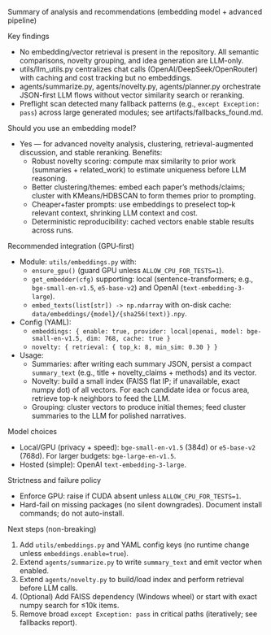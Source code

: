 Summary of analysis and recommendations (embedding model + advanced pipeline)

Key findings
- No embedding/vector retrieval is present in the repository. All semantic comparisons, novelty grouping, and idea generation are LLM-only.
- utils/llm_utils.py centralizes chat calls (OpenAI/DeepSeek/OpenRouter) with caching and cost tracking but no embeddings.
- agents/summarize.py, agents/novelty.py, agents/planner.py orchestrate JSON-first LLM flows without vector similarity search or reranking.
- Preflight scan detected many fallback patterns (e.g., `except Exception: pass`) across large generated modules; see artifacts/fallbacks_found.md.

Should you use an embedding model?
- Yes — for advanced novelty analysis, clustering, retrieval-augmented discussion, and stable reranking. Benefits:
  - Robust novelty scoring: compute max similarity to prior work (summaries + related_work) to estimate uniqueness before LLM reasoning.
  - Better clustering/themes: embed each paper’s methods/claims; cluster with KMeans/HDBSCAN to form themes prior to prompting.
  - Cheaper+faster prompts: use embeddings to preselect top‑k relevant context, shrinking LLM context and cost.
  - Deterministic reproducibility: cached vectors enable stable results across runs.

Recommended integration (GPU‑first)
- Module: `utils/embeddings.py` with:
  - `ensure_gpu()` (guard GPU unless `ALLOW_CPU_FOR_TESTS=1`).
  - `get_embedder(cfg)` supporting: local (sentence-transformers; e.g., `bge-small-en-v1.5`, `e5-base-v2`) and OpenAI (`text-embedding-3-large`).
  - `embed_texts(list[str]) -> np.ndarray` with on-disk cache: `data/embeddings/{model}/{sha256(text)}.npy`.
- Config (YAML):
  - `embeddings: { enable: true, provider: local|openai, model: bge-small-en-v1.5, dim: 768, cache: true }`
  - `novelty: { retrieval: { top_k: 8, min_sim: 0.30 } }`
- Usage:
  - Summaries: after writing each summary JSON, persist a compact `summary_text` (e.g., title + novelty_claims + methods) and its vector.
  - Novelty: build a small index (FAISS flat IP; if unavailable, exact numpy dot) of all vectors. For each candidate idea or focus area, retrieve top-k neighbors to feed the LLM.
  - Grouping: cluster vectors to produce initial themes; feed cluster summaries to the LLM for polished narratives.

Model choices
- Local/GPU (privacy + speed): `bge-small-en-v1.5` (384d) or `e5-base-v2` (768d). For larger budgets: `bge-large-en-v1.5`.
- Hosted (simple): OpenAI `text-embedding-3-large`.

Strictness and failure policy
- Enforce GPU: raise if CUDA absent unless `ALLOW_CPU_FOR_TESTS=1`.
- Hard-fail on missing packages (no silent downgrades). Document install commands; do not auto-install.

Next steps (non-breaking)
1) Add `utils/embeddings.py` and YAML config keys (no runtime change unless `embeddings.enable=true`).
2) Extend `agents/summarize.py` to write `summary_text` and emit vector when enabled.
3) Extend `agents/novelty.py` to build/load index and perform retrieval before LLM calls.
4) (Optional) Add FAISS dependency (Windows wheel) or start with exact numpy search for ≤10k items.
5) Remove broad `except Exception: pass` in critical paths (iteratively; see fallbacks report).

